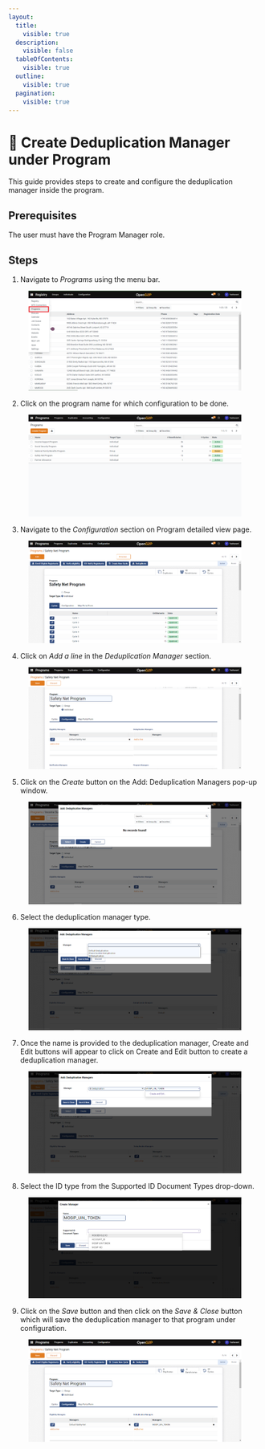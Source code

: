 ```yaml
---
layout:
  title:
    visible: true
  description:
    visible: false
  tableOfContents:
    visible: true
  outline:
    visible: true
  pagination:
    visible: true
---
```


# 📔 Create Deduplication Manager under Program

This guide provides steps to create and configure the deduplication manager inside the program.

## Prerequisites

The user must have the Program Manager role.

## Steps

1. Navigate to _Programs_ using the menu bar.

<figure><img src="../../../../.gitbook/assets/programs.png" alt=""><figcaption></figcaption></figure>

2. Click on the program name for which configuration to be done.

<figure><img src="../../../../.gitbook/assets/program-list-view-page.png" alt=""><figcaption></figcaption></figure>

3. Navigate to the _Configuration_ section on Program detailed view page.

<figure><img src="../../../../.gitbook/assets/program-detailed-view.png" alt=""><figcaption></figcaption></figure>

4. Click on _Add a line_ in the _Deduplication Manager_ section.

<figure><img src="../../../../.gitbook/assets/deduplication-manager.png" alt=""><figcaption></figcaption></figure>

5. Click on the _Create_ button on the Add: Deduplication Managers pop-up window.

<figure><img src="../../../../.gitbook/assets/add-deduplication-manager.png" alt=""><figcaption></figcaption></figure>

6. Select the deduplication manager type.

<figure><img src="../../../../.gitbook/assets/deduplication-manager-types.png" alt=""><figcaption></figcaption></figure>

7. Once the name is provided to the deduplication manager, Create and Edit buttons will appear to click on Create and Edit button to create a deduplication manager.

<figure><img src="../../../../.gitbook/assets/deduplication-manager-create-and-edit.png" alt=""><figcaption></figcaption></figure>

8. Select the ID type from the Supported ID Document Types drop-down.

<figure><img src="../../../../.gitbook/assets/deduplication-creation.png" alt=""><figcaption></figcaption></figure>

9. Click on the _Save_ button and then click on the _Save & Close_ button which will save the deduplication manager to that program under configuration.

<figure><img src="../../../../.gitbook/assets/added-deduplication-manager.png" alt=""><figcaption></figcaption></figure>

